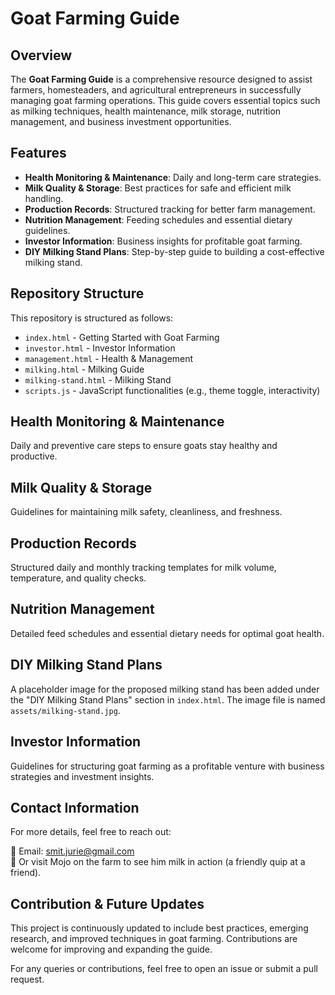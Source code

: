 # Goat Farming Guide

## Overview
The **Goat Farming Guide** is a comprehensive resource designed to assist farmers, homesteaders, and agricultural entrepreneurs in successfully managing goat farming operations. This guide covers essential topics such as milking techniques, health maintenance, milk storage, nutrition management, and business investment opportunities.

## Features
- **Health Monitoring & Maintenance**: Daily and long-term care strategies.
- **Milk Quality & Storage**: Best practices for safe and efficient milk handling.
- **Production Records**: Structured tracking for better farm management.
- **Nutrition Management**: Feeding schedules and essential dietary guidelines.
- **Investor Information**: Business insights for profitable goat farming.
- **DIY Milking Stand Plans**: Step-by-step guide to building a cost-effective milking stand.

## Repository Structure
This repository is structured as follows:

- `index.html` - Getting Started with Goat Farming
- `investor.html` - Investor Information
- `management.html` - Health & Management
- `milking.html` - Milking Guide
- `milking-stand.html` - Milking Stand
- `scripts.js` - JavaScript functionalities (e.g., theme toggle, interactivity)

## Health Monitoring & Maintenance
Daily and preventive care steps to ensure goats stay healthy and productive.

## Milk Quality & Storage
Guidelines for maintaining milk safety, cleanliness, and freshness.

## Production Records
Structured daily and monthly tracking templates for milk volume, temperature, and quality checks.

## Nutrition Management
Detailed feed schedules and essential dietary needs for optimal goat health.

## DIY Milking Stand Plans
A placeholder image for the proposed milking stand has been added under the "DIY Milking Stand Plans" section in `index.html`. The image file is named `assets/milking-stand.jpg`.

## Investor Information
Guidelines for structuring goat farming as a profitable venture with business strategies and investment insights.

## Contact Information
For more details, feel free to reach out:

📧 Email: [smit.jurie@gmail.com](mailto:smit.jurie@gmail.com)  
🐐 Or visit Mojo on the farm to see him milk in action (a friendly quip at a friend).  

## Contribution & Future Updates
This project is continuously updated to include best practices, emerging research, and improved techniques in goat farming. Contributions are welcome for improving and expanding the guide.

For any queries or contributions, feel free to open an issue or submit a pull request.